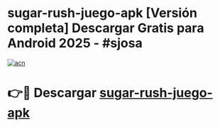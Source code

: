 # sugar-rush-juego-apk  [Versión completa] Descargar Gratis para Android 2025 - #sjosa

[![acn](https://github.com/user-attachments/assets/0f9c940e-d8b0-45ae-aac7-cd30a18b3e1c)](https://apps.freeplayer.one?title=sugar-rush-juego-apk&ref=9F)

# 👉🔴 Descargar [sugar-rush-juego-apk](https://apps.freeplayer.one?title=sugar-rush-juego-apk&ref=9F)